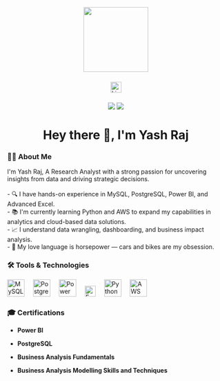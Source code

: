 <div align="center">
  <img height="150" src="https://media.giphy.com/media/M9gbBd9nbDrOTu1Mqx/giphy.gif" />
</div>

###

<div align="center">
  <a href="https://www.linkedin.com/in/yash-raj-46a024242/" target="_blank">
    <img src="https://img.shields.io/static/v1?message=LinkedIn&logo=linkedin&label=&color=0077B5&logoColor=white&labelColor=&style=for-the-badge" height="25" alt="LinkedIn logo" />
  </a>
</div>

###

<div align="center">
  <img src="https://img.shields.io/badge/Contributions-66-blue?style=flat-square" />
  <img src="https://img.shields.io/badge/Started-2025-orange?style=flat-square" />
</div>

###

<h1 align="center">Hey there 👋, I'm Yash Raj</h1>

###

<h3 align="left">👨‍💻 About Me</h3>

<p align="left">
I'm Yash Raj, A Research Analyst with a strong passion for uncovering insights from data and driving strategic decisions.<br><br>
- 🔍 I have hands-on experience in MySQL, PostgreSQL, Power BI, and Advanced Excel.<br>
- 📚 I'm currently learning Python and AWS to expand my capabilities in analytics and cloud-based data solutions.<br>
- 📈 I understand data wrangling, dashboarding, and business impact analysis.<br>
- 🚗 My love language is horsepower — cars and bikes are my obsession.
</p>

###

<h3 align="left">🛠️ Tools & Technologies</h3>

<div align="left">
  <img src="https://cdn.jsdelivr.net/gh/devicons/devicon/icons/mysql/mysql-original-wordmark.svg" height="40" alt="MySQL logo" />
  <img width="12" />
  <img src="https://cdn.jsdelivr.net/gh/devicons/devicon/icons/postgresql/postgresql-original-wordmark.svg" height="40" alt="PostgreSQL logo" />
  <img width="12" />
  <img src="https://logo.svgcdn.com/l/microsoft-power-bi.png" height="40" alt="Power BI logo" />
  <img width="12" />
  <img src="https://img.shields.io/badge/Excel-217346?style=for-the-badge&logo=microsoft-excel&logoColor=white" height="25" alt="Excel logo" />
  <img width="12" />
  <img src="https://cdn.jsdelivr.net/gh/devicons/devicon/icons/python/python-original.svg" height="40" alt="Python logo" />
  <img width="12" />
  <img src="https://logos-world.net/wp-content/uploads/2021/08/Amazon-Web-Services-AWS-Logo.png" height="40" alt="AWS logo" />
</div>

###

### 🎓 Certifications

- **Power BI**

- **PostgreSQL**

- **Business Analysis Fundamentals**

- **Business Analysis Modelling Skills and Techniques**
